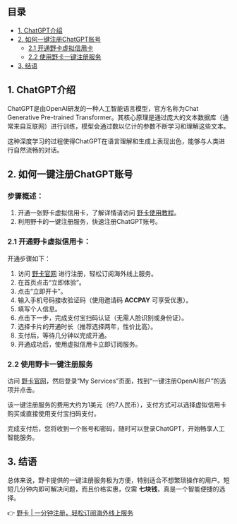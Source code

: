 ## 目录
- [1. ChatGPT介绍](#1-chatgpt介绍)
- [2. 如何一键注册ChatGPT账号](#2-如何一键注册chatgpt账号)
  - [2.1 开通野卡虚拟信用卡](#21-开通野卡虚拟信用卡)
  - [2.2 使用野卡一键注册服务](#22-使用野卡一键注册服务)
- [3. 结语](#3-结语)

## 1. ChatGPT介绍

ChatGPT是由OpenAI研发的一种人工智能语言模型，官方名称为Chat Generative Pre-trained Transformer。其核心原理是通过庞大的文本数据库（通常来自互联网）进行训练，模型会通过数以亿计的参数不断学习和理解这些文本。

这种深度学习的过程使得ChatGPT在语言理解和生成上表现出色，能够与人类进行自然流畅的对话。

## 2. 如何一键注册ChatGPT账号

### 步骤概述：
1. 开通一张野卡虚拟信用卡，了解详情请访问 [野卡使用教程](https://bit.ly/bewildcard)。
2. 利用野卡的一键注册服务，快速注册ChatGPT账号。

### 2.1 开通野卡虚拟信用卡：

开通步骤如下：

1. 访问 [野卡官网](https://bit.ly/bewildcard) 进行注册，轻松订阅海外线上服务。
2. 在首页点击“立即体验”。
3. 点击“立即开卡”。
4. 输入手机号码接收验证码（使用邀请码 **ACCPAY** 可享受优惠）。
5. 填写个人信息。
6. 点击下一步，完成支付宝扫码认证（无需人脸识别或身份证）。
7. 选择卡片的开通时长（推荐选择两年，性价比高）。
8. 支付后，等待几分钟以完成开通。
9. 开通成功后，使用虚拟信用卡立即订阅服务。

### 2.2 使用野卡一键注册服务

访问 [野卡官网](https://bit.ly/bewildcard)，然后登录“My Services”页面，找到“一键注册OpenAI账户”的选项并点击。

该一键注册服务的费用大约为1美元（约7人民币），支付方式可以选择虚拟信用卡购买或直接使用支付宝扫码支付。

完成支付后，您将收到一个账号和密码，随时可以登录ChatGPT，开始畅享人工智能服务。

## 3. 结语

总体来说，野卡提供的一键注册服务极为方便，特别适合不想繁琐操作的用户。短短几分钟内即可解决问题，而且价格实惠，仅需 **七块钱**，真是一个智能便捷的选择。

👉 [野卡 | 一分钟注册，轻松订阅海外线上服务](https://bit.ly/bewildcard)
